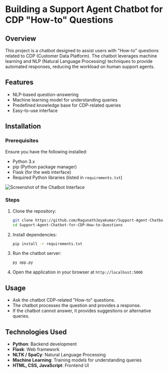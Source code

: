 # Building a Support Agent Chatbot for CDP "How-to" Questions

## Overview
This project is a chatbot designed to assist users with "How-to" questions related to CDP (Customer Data Platform). The chatbot leverages machine learning and NLP (Natural Language Processing) techniques to provide automated responses, reducing the workload on human support agents.

## Features
- NLP-based question-answering
- Machine learning model for understanding queries
- Predefined knowledge base for CDP-related queries
- Easy-to-use interface

## Installation

### Prerequisites
Ensure you have the following installed:
- Python 3.x
- pip (Python package manager)
- Flask (for the web interface)
- Required Python libraries (listed in `requirements.txt`)
  

![Screenshot of the Chatbot Interface](https://github.com/RagunathJeyakumar/Support-Agent-Chatbot-for-CDP-How-to-Questions/blob/main/screenimage(3).png)

### Steps
1. Clone the repository:
   ```sh
   git clone https://github.com/RagunathJeyakumar/Support-Agent-Chatbot-for-CDP-How-to-Questions.git
   cd Support-Agent-Chatbot-for-CDP-How-to-Questions
   ```
2. Install dependencies:
   ```sh
   pip install -r requirements.txt
   ```
3. Run the chatbot server:
   ```sh
   py app.py
   ```
4. Open the application in your browser at `http://localhost:5000`

## Usage
- Ask the chatbot CDP-related "How-to" questions.
- The chatbot processes the question and provides a response.
- If the chatbot cannot answer, it provides suggestions or alternative queries.

## Technologies Used
- **Python**: Backend development
- **Flask**: Web framework
- **NLTK / SpaCy**: Natural Language Processing
- **Machine Learning**: Training models for understanding queries
- **HTML, CSS, JavaScript**: Frontend UI



